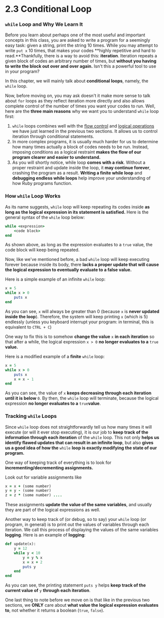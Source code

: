 # 2.3 Conditional Loop

### `while` Loop and Why We Learn It

Before you learn about perhaps one of the most useful and important concepts in this class, you are asked to write a program for a seemingly easy task: given a string, print the string 10 times. While you may attempt to write `put x` 10 times, that makes your codes **highly repetitive and hard to read.**Thankfully, there is a way to avoid this: **iteration**. Iteration repeats a given block of codes an arbitrary number of times, but **without you having to write the block out over and over again.** Isn't this a powerful tool to use in your program?

In this chapter, we will mainly talk about **conditional loops**, namely, the `while` loop.

Now, before moving on, you may ask doesn't it make more sense to talk about `for` loops as they reflect iteration more directly and also allows complete control of the number of times you want your codes to run. Well, here are the **three main reasons** why we want you to understand `while` loop first:

1. `while` loops combines well with the [flow control](2.2-flow-control.md) and [logical operations](https://e98.gitbook.io/e98/~/edit/primary/2.-make-your-codes-smarter/2.1-logic-operations) we have just learned in the previous two sections. It allows us to control iteration through conditional statements.
2. In more complex programs, it is usually much harder for us to determine how many times actually a block of codes needs to be run. Instead, imposing conditions as a logical restraint **makes the flow of our program clearer and easier to understand.**
3. As you will shortly notice, while loop **comes with a risk**. Without a proper restraint and update inside the loop, it **may continue forever**, crashing the program as a result. **Writing a finite while loop** and **debugging endless while loops** help improve your understanding of how Ruby programs function.

### How `while` Loop Works

As its name suggests, `while` loop will keep repeating its codes inside **as long as the logical expression in its statement is satisfied.** Here is the general syntax of the `while` loop below:

```ruby
while <expression>
    <code block>
end
```

As shown above, as long as the expression evaluates to a `true` value, the code block will keep being repeated.

Now, like we've mentioned before, a bad `while` loop will keep executing forever because inside its body, there **lacks a proper update that will cause the logical expression to eventually evaluate to a false value.**

Here is a simple example of an infinite `while` loop:

```ruby
x = 5
while x > 0
    puts x
end
```

As you can see, `x` will always be greater than 0 \(because `x` is **never updated inside the loop**\). Therefore, the system will keep printing `x` \(which is 5\) endlessly \(unless you keyboard interrupt your program: in terminal, this is equivalent to `CTRL + C`\)

One way to fix this is to somehow **change the value** `x` **in each iteration** so that after a while, the logical expression `x > 0` **no longer evaluates to a** `true` **value.**

Here is a modified example of a **finite** `while` loop:

```ruby
x = 5
while x > 0
    puts x
    x = x - 1
end
```

As you can see, the value of `x` **keeps decreasing through each iteration until it is below** `0`. By then, the `while` loop will terminate, because the logical expression **no longer evaluates to a** `true`**value**.

### Tracking `while` Loops

Since `while` loop does not straightforwardly tell us how many times it will execute \(or will it ever stop executing\), it is our job to **keep track of the information through each iteration** of the `while` loop. This not only **helps us identify flawed updates that can result in an infinite loop**, but also **gives us a good idea of how the** `while` **loop is exactly modifying the state of our program.**

One way of keeping track of everything is to look for **incrementing/decrementing assignments.**

Look out for variable assignments like

```ruby
x = x + (some number)
y = y - (some number)
z = z * (some number) ....
```

These assignments **update the value of the same variables**, and usually they are part of the logical expressions as well.

Another way to keep track of \(or debug, so to say\) your `while` loop \(or program, in general\) is to print out the values of variables through each iteration. We call this process of displaying the values of the same variables **logging**. Here is an example of **logging**:

```ruby
def update(x):
    y = 12
    while y < 10
        y = y % x
        x = x + 2
        puts y
    end
end
```

As you can see, the printing statement `puts y` helps **keep track of the current value of** `y` **through each iteration**.

One last thing to note before we move on is that like in the previous two sections, we **ONLY** care about **what value the logical expression evaluates to**, not whether it returns a boolean \(`true`, `false`\).

